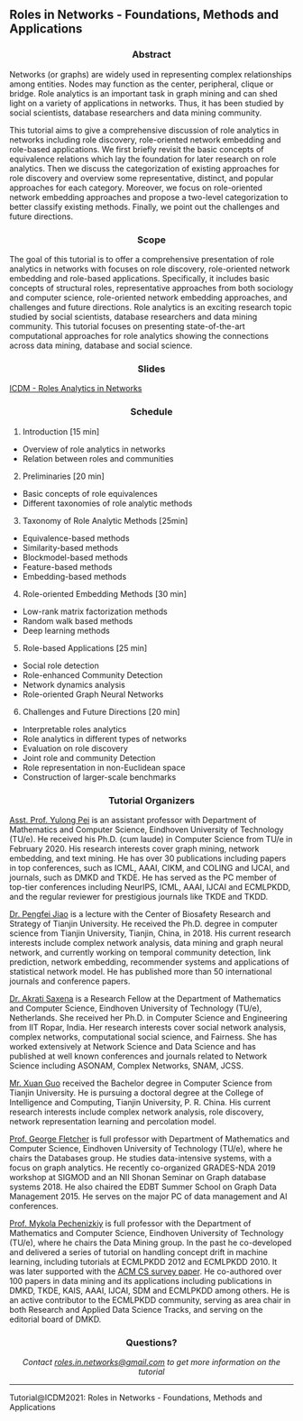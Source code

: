 ## Roles in Networks - Foundations, Methods and Applications

### <center>Abstract</center>
Networks (or graphs) are widely used in representing complex relationships among entities. Nodes may function as the center, peripheral, clique or bridge. Role analytics is an important task in graph mining and can shed light on a variety of applications in networks. Thus, it has been studied by social scientists, database researchers and data mining community.

This tutorial aims to give a comprehensive discussion of role analytics in networks including role discovery, role-oriented network embedding and role-based applications. We first briefly revisit the basic concepts of equivalence relations which lay the foundation for later research on role analytics. Then we discuss the categorization of existing approaches for role discovery and overview some representative, distinct, and popular approaches for each category. Moreover, we focus on role-oriented network embedding approaches and propose a two-level categorization to better classify existing methods. Finally, we point out the challenges and future directions.

### <center>Scope</center>
The goal of this tutorial is to offer a comprehensive presentation of role analytics in networks with focuses on role discovery, role-oriented network embedding and role-based applications. Specifically, it includes basic concepts of structural roles, representative approaches from both sociology and computer science, role-oriented network embedding approaches, and challenges and future directions. Role analytics is an exciting research topic studied by social scientists, database researchers and data mining community. This tutorial focuses on presenting state-of-the-art computational approaches for role analytics showing the connections across data mining, database and social science.

### <center>Slides</center>
[ICDM - Roles Analytics in Networks](https://raw.githubusercontent.com/cswzhang/icdm-tutorial-2021/gh-pages/ICDM%20-%20Roles%20Analytics%20in%20Networks.pdf)

### <center>Schedule</center>
1. Introduction [15 min]
- Overview of role analytics in networks
- Relation between roles and communities

2. Preliminaries [20 min]
- Basic concepts of role equivalences
- Different taxonomies of role analytic methods

3. Taxonomy of Role Analytic Methods [25min]
- Equivalence-based methods
- Similarity-based methods
- Blockmodel-based methods
- Feature-based methods
- Embedding-based methods

4. Role-oriented Embedding Methods [30 min]
- Low-rank matrix factorization methods
- Random walk based methods
- Deep learning methods

5. Role-based Applications [25 min]
- Social role detection
- Role-enhanced Community Detection
- Network dynamics analysis
- Role-oriented Graph Neural Networks

6. Challenges and Future Directions [20 min]
- Interpretable roles analytics
- Role analytics in different types of networks
- Evaluation on role discovery
- Joint role and community Detection
- Role representation in non-Euclidean space
- Construction of larger-scale benchmarks


### <center>Tutorial Organizers</center>

[Asst. Prof. Yulong Pei](https://ylpei.github.io/) is an assistant professor with Department of Mathematics and Computer Science, Eindhoven University of Technology (TU/e). He received his Ph.D. (cum laude) in Computer Science from TU/e in February 2020. His research interests cover graph mining, network embedding, and text mining. He has over 30 publications including papers in top conferences, such as ICML, AAAI, CIKM, and COLING and IJCAI, and journals, such as DMKD and TKDE. He has served as the PC member of top-tier conferences including NeurIPS, ICML, AAAI, IJCAI and ECMLPKDD, and the regular reviewer for prestigious journals like TKDE and TKDD.

[Dr. Pengfei Jiao](https://scholar.google.com/citations?user=HaNhbi4AAAAJ) is a lecture with the Center of Biosafety Research and Strategy of Tianjin University. He received the Ph.D. degree in computer science from Tianjin University, Tianjin, China, in 2018. His current research interests include complex network analysis, data mining and graph neural network, and currently working on temporal community detection, link prediction, network embedding, recommender systems and applications of statistical network model. He has published more than 50 international journals and conference papers. 

[Dr. Akrati Saxena](https://scholar.google.co.in/citations?user=HXHLTIgAAAAJ&hl=en) is a Research Fellow at the Department of Mathematics and Computer Science, Eindhoven University of Technology (TU/e), Netherlands. She received her Ph.D. in Computer Science and Engineering from IIT Ropar, India. Her research interests cover social network analysis, complex networks, computational social science, and Fairness. She has worked extensively at Network Science and Data Science and has published at well known conferences and journals related to Network Science including ASONAM, Complex Networks, SNAM, JCSS.

[Mr. Xuan Guo](https://scholar.google.com/citations?user=-AEhDVMAAAAJ) received the Bachelor degree in Computer Science from Tianjin University. He is pursuing a doctoral degree at the College of Intelligence and Computing, Tianjin University, P. R. China. His current research interests include complex network analysis, role discovery, network representation learning and percolation model.

[Prof. George Fletcher]((https://www.win.tue.nl/~gfletche/)) is full professor with Department of Mathematics and Computer Science, Eindhoven University of Technology (TU/e), where he chairs the Databases group. He studies data-intensive systems, with a focus on graph analytics. He recently co-organized GRADES-NDA 2019 workshop at SIGMOD and an NII Shonan Seminar on Graph database systems 2018. He also chaired the EDBT Summer School on Graph Data Management 2015. He serves on the major PC of data management and AI conferences.  

[Prof. Mykola Pechenizkiy](https://www.win.tue.nl/~mpechen/) is full professor with the Department of Mathematics and Computer Science, Eindhoven University of Technology (TU/e), where he chairs the Data Mining group. In the past he co-developed and delivered a series of tutorial on handling concept drift in machine learning, including tutorials at ECMLPKDD 2012 and ECMLPKDD 2010. It was later supported with the [ACM CS survey paper](https://tinyurl.com/t9ywgy6). He co-authored over 100 papers in data mining and its applications including publications in DMKD, TKDE, KAIS, AAAI, IJCAI, SDM and ECMLPKDD among others. He is an active contributor to the ECMLPKDD community, serving as area chair in both Research and Applied Data Science Tracks, and serving on the editorial board of DMKD.



### <center>Questions?</center>
*<center>Contact roles.in.networks@gmail.com to get more information on the tutorial</center>*

***

Tutorial@ICDM2021: Roles in Networks - Foundations, Methods and Applications
